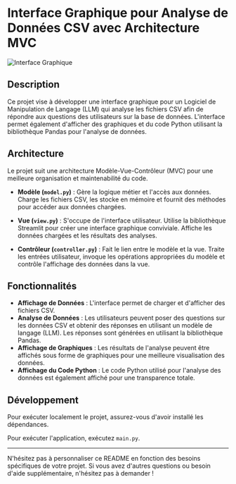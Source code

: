 # Interface Graphique pour Analyse de Données CSV avec Architecture MVC

![Interface Graphique](https://i.ibb.co/9cDRhBY/Screenshot-2024-05-09-173939.png)

## Description

Ce projet vise à développer une interface graphique pour un Logiciel de Manipulation de Langage (LLM) qui analyse les fichiers CSV afin de répondre aux questions des utilisateurs sur la base de données. L'interface permet également d'afficher des graphiques et du code Python utilisant la bibliothèque Pandas pour l'analyse de données.

## Architecture

Le projet suit une architecture Modèle-Vue-Contrôleur (MVC) pour une meilleure organisation et maintenabilité du code.

- **Modèle (`model.py`)** : Gère la logique métier et l'accès aux données. Charge les fichiers CSV, les stocke en mémoire et fournit des méthodes pour accéder aux données chargées.

- **Vue (`view.py`)** : S'occupe de l'interface utilisateur. Utilise la bibliothèque Streamlit pour créer une interface graphique conviviale. Affiche les données chargées et les résultats des analyses.

- **Contrôleur (`controller.py`)** : Fait le lien entre le modèle et la vue. Traite les entrées utilisateur, invoque les opérations appropriées du modèle et contrôle l'affichage des données dans la vue.

## Fonctionnalités

- **Affichage de Données** : L'interface permet de charger et d'afficher des fichiers CSV.
- **Analyse de Données** : Les utilisateurs peuvent poser des questions sur les données CSV et obtenir des réponses en utilisant un modèle de langage (LLM). Les réponses sont générées en utilisant la bibliothèque Pandas.
- **Affichage de Graphiques** : Les résultats de l'analyse peuvent être affichés sous forme de graphiques pour une meilleure visualisation des données.
- **Affichage du Code Python** : Le code Python utilisé pour l'analyse des données est également affiché pour une transparence totale.

## Développement

Pour exécuter localement le projet, assurez-vous d'avoir installé les dépendances.

Pour exécuter l'application, exécutez `main.py`.

---

N'hésitez pas à personnaliser ce README en fonction des besoins spécifiques de votre projet. Si vous avez d'autres questions ou besoin d'aide supplémentaire, n'hésitez pas à demander !
